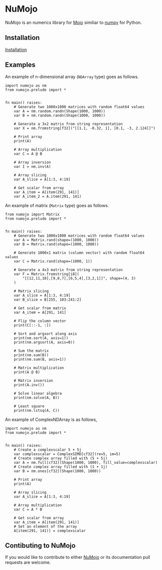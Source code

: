 # NuMojo

NuMojo is an numerics library for [Mojo](https://www.modular.com/mojo) similiar to [numpy](https://numpy.org/) for Python.

## Installation
[Installation](./getting_started/install.md)

## Examples
An example of n-dimensional array (`NDArray` type) goes as follows.

```mojo
import numojo as nm
from numojo.prelude import *


fn main() raises:
    # Generate two 1000x1000 matrices with random float64 values
    var A = nm.random.randn(Shape(1000, 1000))
    var B = nm.random.randn(Shape(1000, 1000))

    # Generate a 3x2 matrix from string representation
    var X = nm.fromstring[f32]("[[1.1, -0.32, 1], [0.1, -3, 2.124]]")

    # Print array
    print(A)

    # Array multiplication
    var C = A @ B

    # Array inversion
    var I = nm.inv(A)

    # Array slicing
    var A_slice = A[1:3, 4:19]

    # Get scalar from array
    var A_item = A[item(291, 141)]
    var A_item_2 = A.item(291, 141)
```

An example of matrix (`Matrix` type) goes as follows.

```mojo
from numojo import Matrix
from numojo.prelude import *


fn main() raises:
    # Generate two 1000x1000 matrices with random float64 values
    var A = Matrix.rand(shape=(1000, 1000))
    var B = Matrix.rand(shape=(1000, 1000))

    # Generate 1000x1 matrix (column vector) with random float64 values
    var C = Matrix.rand(shape=(1000, 1))

    # Generate a 4x3 matrix from string representation
    var F = Matrix.fromstring[i8](
        "[[12,11,10],[9,8,7],[6,5,4],[3,2,1]]", shape=(4, 3)
    )

    # Matrix slicing
    var A_slice = A[1:3, 4:19]
    var B_slice = B[255, 103:241:2]

    # Get scalar from matrix
    var A_item = A[291, 141]

    # Flip the column vector
    print(C[::-1, :])

    # Sort and argsort along axis
    print(nm.sort(A, axis=1))
    print(nm.argsort(A, axis=0))

    # Sum the matrix
    print(nm.sum(B))
    print(nm.sum(B, axis=1))

    # Matrix multiplication
    print(A @ B)

    # Matrix inversion
    print(A.inv())

    # Solve linear algebra
    print(nm.solve(A, B))

    # Least square
    print(nm.lstsq(A, C))
```

An example of ComplexNDArray is as follows, 
```mojo
import numojo as nm
from numojo.prelude import *


fn main() raises:
    # Create a complexscalar 5 + 5j
    var complexscalar = ComplexSIMD[cf32](re=5, im=5) 
    # Create complex array filled with (5 + 5j)
    var A = nm.full[cf32](Shape(1000, 1000), fill_value=complexscalar)
    # Create complex array filled with (1 + 1j)
    var B = nm.ones[cf32](Shape(1000, 1000))

    # Print array
    print(A)

    # Array slicing
    var A_slice = A[1:3, 4:19]

    # Array multiplication
    var C = A * B

    # Get scalar from array
    var A_item = A[item(291, 141)]
    # Set an element of the array
    A[item(291, 141)] = complexscalar
```
<!-- 
## Documentation
[Documenation](./docs/) -->

## Contibuting to NuMojo

If you would like to contribute to either [NuMojo](https://github.com/Mojo-Numerics-and-Algorithms-group/NuMojo) or its documentation pull requests are welcome.
